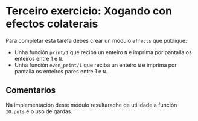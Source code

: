 # Terceiro exercicio: Xogando con efectos colaterais

Para completar esta tarefa debes crear un módulo `effects` que publique:

+ Unha función `print/1` que reciba un enteiro `N` e imprima por
pantalla os enteiros entre 1 e `N`.
+ Unha función `even_print/1` que reciba un enteiro `N` e imprima por
pantalla os enteiros pares entre 1 e `N`.

## Comentarios

Na implementación deste módulo resultarache de utilidade a función
`IO.puts` e o uso de gardas.